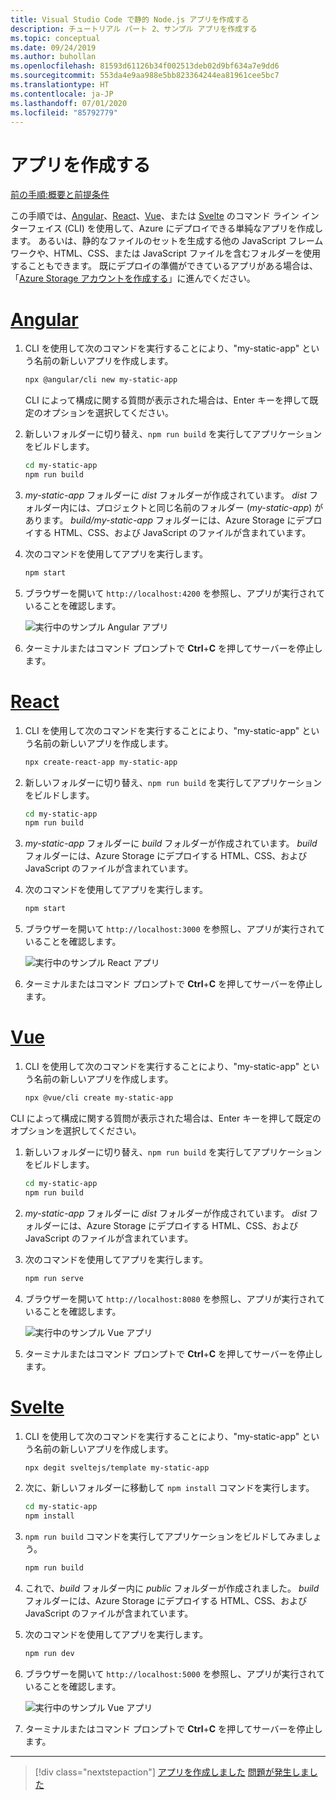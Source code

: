 ```yaml
---
title: Visual Studio Code で静的 Node.js アプリを作成する
description: チュートリアル パート 2、サンプル アプリを作成する
ms.topic: conceptual
ms.date: 09/24/2019
ms.author: buhollan
ms.openlocfilehash: 81593d61126b34f002513deb02d9bf634a7e9dd6
ms.sourcegitcommit: 553da4e9aa988e5bb823364244ea81961cee5bc7
ms.translationtype: HT
ms.contentlocale: ja-JP
ms.lasthandoff: 07/01/2020
ms.locfileid: "85792779"
---
```

# <a name="create-the-app"></a>アプリを作成する

[前の手順:概要と前提条件](tutorial-vscode-static-website-node-01.md)

この手順では、[Angular](https://cli.angular.io/)、[React](https://github.com/facebook/create-react-app)、[Vue](https://cli.vuejs.org/)、または [Svelte](https://github.com/sveltejs/template) のコマンド ライン インターフェイス (CLI) を使用して、Azure にデプロイできる単純なアプリを作成します。 あるいは、静的なファイルのセットを生成する他の JavaScript フレームワークや、HTML、CSS、または JavaScript ファイルを含むフォルダーを使用することもできます。 既にデプロイの準備ができているアプリがある場合は、「[Azure Storage アカウントを作成する](tutorial-vscode-static-website-node-03.md)」に進んでください。

# <a name="angular"></a>[Angular](#tab/angular)

1. CLI を使用して次のコマンドを実行することにより、"my-static-app" という名前の新しいアプリを作成します。

    ```bash
    npx @angular/cli new my-static-app
    ```

    CLI によって構成に関する質問が表示された場合は、Enter キーを押して既定のオプションを選択してください。

1. 新しいフォルダーに切り替え、`npm run build` を実行してアプリケーションをビルドします。

    ```bash
    cd my-static-app
    npm run build
    ```

1. _my-static-app_ フォルダーに _dist_ フォルダーが作成されています。 _dist_ フォルダー内には、プロジェクトと同じ名前のフォルダー (_my-static-app_) があります。 _build/my-static-app_ フォルダーには、Azure Storage にデプロイする HTML、CSS、および JavaScript のファイルが含まれています。

1. 次のコマンドを使用してアプリを実行します。

    ```bash
    npm start
    ```

1. ブラウザーを開いて `http://localhost:4200` を参照し、アプリが実行されていることを確認します。

    ![実行中のサンプル Angular アプリ](media/static-website/local-app-angular.png)

1. ターミナルまたはコマンド プロンプトで **Ctrl**+**C** を押してサーバーを停止します。

# <a name="react"></a>[React](#tab/react)

1. CLI を使用して次のコマンドを実行することにより、"my-static-app" という名前の新しいアプリを作成します。

    ```bash
    npx create-react-app my-static-app
    ```

1. 新しいフォルダーに切り替え、`npm run build` を実行してアプリケーションをビルドします。

    ```bash
    cd my-static-app
    npm run build
    ```

1. _my-static-app_ フォルダーに _build_ フォルダーが作成されています。 _build_ フォルダーには、Azure Storage にデプロイする HTML、CSS、および JavaScript のファイルが含まれています。

1. 次のコマンドを使用してアプリを実行します。

    ```bash
    npm start
    ```

1. ブラウザーを開いて `http://localhost:3000` を参照し、アプリが実行されていることを確認します。

    ![実行中のサンプル React アプリ](media/static-website/local-app-react.png)

1. ターミナルまたはコマンド プロンプトで **Ctrl**+**C** を押してサーバーを停止します。

# <a name="vue"></a>[Vue](#tab/vue)

1. CLI を使用して次のコマンドを実行することにより、"my-static-app" という名前の新しいアプリを作成します。

    ```bash
    npx @vue/cli create my-static-app
    ```

CLI によって構成に関する質問が表示された場合は、Enter キーを押して既定のオプションを選択してください。

1. 新しいフォルダーに切り替え、`npm run build` を実行してアプリケーションをビルドします。

    ```bash
    cd my-static-app
    npm run build
    ```

1. _my-static-app_ フォルダーに _dist_ フォルダーが作成されています。 _dist_ フォルダーには、Azure Storage にデプロイする HTML、CSS、および JavaScript のファイルが含まれています。

1. 次のコマンドを使用してアプリを実行します。

     ```bash
     npm run serve
     ```

1. ブラウザーを開いて `http://localhost:8080` を参照し、アプリが実行されていることを確認します。

    ![実行中のサンプル Vue アプリ](media/static-website/local-app-vue.png)

1. ターミナルまたはコマンド プロンプトで **Ctrl**+**C** を押してサーバーを停止します。

# <a name="svelte"></a>[Svelte](#tab/svelte)

1. CLI を使用して次のコマンドを実行することにより、"my-static-app" という名前の新しいアプリを作成します。

    ```bash
    npx degit sveltejs/template my-static-app
    ```

1. 次に、新しいフォルダーに移動して `npm install` コマンドを実行します。

    ```bash
    cd my-static-app
    npm install
    ```

1. `npm run build` コマンドを実行してアプリケーションをビルドしてみましょう。

    ```bash
    npm run build
    ```

1. これで、_build_ フォルダー内に _public_ フォルダーが作成されました。 _build_ フォルダーには、Azure Storage にデプロイする HTML、CSS、および JavaScript のファイルが含まれています。

1. 次のコマンドを使用してアプリを実行します。

     ```bash
     npm run dev
     ```

1. ブラウザーを開いて `http://localhost:5000` を参照し、アプリが実行されていることを確認します。

    ![実行中のサンプル Vue アプリ](media/static-website/local-app-svelte.png)

1. ターミナルまたはコマンド プロンプトで **Ctrl**+**C** を押してサーバーを停止します。

---

> [!div class="nextstepaction"]
> [アプリを作成しました](tutorial-vscode-static-website-node-03.md) [問題が発生しました](https://www.research.net/r/PWZWZ52?tutorial=node-deployment-staticwebsite&step=create-app)
